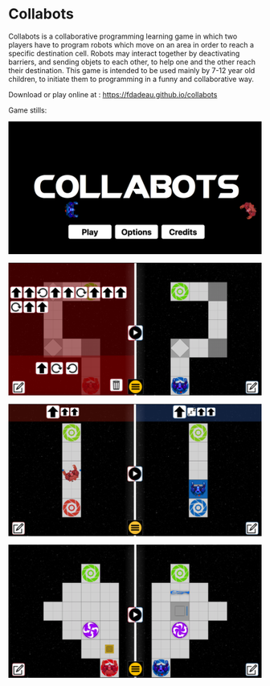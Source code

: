 # Collabots

Collabots is a collaborative programming learning game in which two players have to  program robots which move on an area in order to reach a specific destination cell. Robots may interact together by deactivating barriers, and sending objets to each other, to help one and the other reach their destination. 
This game is intended to be used mainly by 7-12 year old children, to initiate them to programming in a funny and collaborative way. 

Download or play online at : https://fdadeau.github.io/collabots

Game stills:

![Screenshot 0](https://github.com/fdadeau/collabots/raw/main/screenshot0.png "Title screen")

![Screenshot 1](https://github.com/fdadeau/collabots/raw/main/screenshot1.png "Screenshot of the game")

![Screenshot 2](https://github.com/fdadeau/collabots/raw/main/screenshot2.png "Screenshot of the game")

![Screenshot 3](https://github.com/fdadeau/collabots/raw/main/screenshot3.png "Screenshot of the game")
